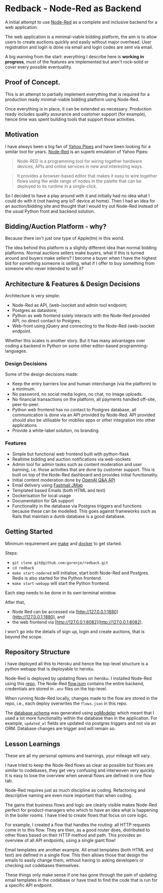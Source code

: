 # Redback - Node-Red as Backend

A initial attempt to use [Node-Red](https://nodered.org/) as a complete and inclusive backend for a web application.

The web application is a minimal-viable bidding platform, the aim is to allow users to create auctions quickly and easily without major overhead. User registration and login is done via email and login codes are sent via email.

A big warning from the start: everything I describe here is **working in progress**, must of the features are implemented but aren't rock-solid or cover every possible eventuallity.

## Proof of Concept.

This is an attempt to partially implement everything that is required for a production ready minimal-viable bidding platform using Node-Red. 

Once everything is in place, it can be extended as necessary. Production ready includes quality assurance and customer support (for example), hence time was spent building tools that support those activities.

## Motivation

I have always been a big fan of [Yahoo Pipes](https://en.wikipedia.org/wiki/Yahoo!_Pipes) and have been looking for a similar tool for years. [Node-Red](https://nodered.org/) is an superb emulation of Yahoo Pipes:

> Node-RED is a programming tool for wiring together hardware devices, APIs and online services in new and interesting ways.

> It provides a browser-based editor that makes it easy to wire together flows using the wide range of nodes in the palette that can be deployed to its runtime in a single-click.

So I decided to have a play around with it and initially had no idea what I could do with it (not having any IoT device at home). Then I had an idea for an auction/bidding site and thought that I would try out Node-Red instead of the usual Python front and backend solution. 

## Bidding/Auction Platform - why?

Because there isn't just one type of Apple(tm) in this world.

The idea behind this platform is a slightly different idea than normal bidding platforms. Normal auctions sellers make buyers, what if this is turned around and buyers make sellers? I become a buyer when I have the highest bid for something someone is selling, what if I offer to buy something from someone who never intended to sell it?

## Architecture & Features & Design Decisions

Architecture is very simple: 

- Node-Red as API, (web-)socket and admin tool endpoint;
- Postgres as datastore;
- Python as web frontend solely interacts with the Node-Red provided API, no direct contact to Postgres;
- Web-front using jQuery and connecting to the Node-Red (web-)socket endpoint.

Whether this scales is another story. But it has many advantages over coding a backend in Python on some other editor-based programming-languages.

### Design Decisions

Some of the design decisions made:

- Keep the entry barriers low and human interchange (via the platform) to a minimum.
- No password, no social media logins, no chat, no image uploads. 
- No financial transactions on the platform, all payments handled off-site, peer-to-peer.
- Python web frontend has no contact to Postgres database, all communication is done via an API provided by Node-Red. API provided should also be utilisable for mobiles apps or other integration into other applications.
- Provide a white-label solution, no branding.

### Features

- Simple but functional web frontend built with python-flask
- Realtime bidding and auction notifications via web-sockets 
- Admin tool for admin tasks such as content moderation and user banning, i.e. those activities that are done by customer support. This is built on top of the Node-Red dashboard and provides initial functionality.
- Initial content moderation done by [OpenAI Q&A API](https://platform.openai.com/examples/default-qa)
- Email delivery using [Fastmail JMap](https://www.fastmail.com/blog/jmap-new-email-open-standard/)
- Templated based Emails (both HTML and text)
- Dockerisation for local usage
- Documentation for QA support
- Functionality in the database via Postgres triggers and functions because these can be modelled. This goes against frameworks such as Rails that maintain a dumb database is a good database.

## Getting Started

Minimum requirement are [make](https://en.wikipedia.org/wiki/Make_(software)) and [docker](https://en.wikipedia.org/wiki/Docker_(software)) to get started. 

Steps:

- `git clone git@github.com:gorenje/redback.git` 
- `cd redback`
- `make start-nodered` will initialise, start both Node-Red and Postgres. Redis is also started for the Python frontend.
- `make start-webapp` will start the Python frontend.

Each step needs to be done in its own terminal window.

After that, 

- Node Red can be accessed via [http://127.0.0.1:1880](http://127.0.0.1:1880), and 
- the web frontend via [http://127.0.0.1:8082](http://127.0.0.1:8082).

I won't go into the details of sign up, login and create auctions, that is beyond the scope. 

## Repository Structure

I have deployed all this to Heroku and hence the top-level structure is a python webapp that is deployable to heroku.

Node-Red is deployed by updating flows on heroku. I installed Node-Red using this [repo](https://github.com/gorenje/node-red-heroku). The Node-Red [flow.json](/node-red/data/flows.json) contains the entire backend, credentials are stored in `.env` files on the top-level.

When running Node-Red locally, changes made to the flow are stored in the repo, i.e., each deploy overwrites the `flows.json` in this repo. 

The [database schema](/postgres/database-schema.sql) was generated using [pgModeler](https://pgmodeler.io/) which meant that I used a lot more functionality within the database than in the application. For example, `updated_at` fields are updated via postgres triggers and not via an ORM. Database changes are trigger and will remain so.

## Lesson Learnings

These are all my personal opinions and learnings, your mileage will vary.

I have tried to keep the Node-Red flows as clear as possible but flows are similar to codebases, they get very confusing and interwoven very quickly. It is easy to lose the overview when several flows are defined in one flow tab.

Node-Red requires just as much discipline as coding. Refactoring and descriptive naming are even more important than when coding. 

The gains that business flows and logic are clearly visible makes Node-Red perfect for product-managers who which to have an idea what is happening in the boiler rooms. I have tried to create flows that focus on core logic. 

For example, I created a flow that handles the routing: all HTTP requests come in to this flow. They are then, as a good router does, distributed to other flows based on their HTTP method and path. This provides an overview of all API endpoints, using a single giant flow!

Email templates are another example. All email templates (both HTML and text) are defined in a single flow. This then allows those that design the emails to easily change them, without having to asking developers or checking out codebases themselves.

These things only make sense if one has gone through the pain of updating email templates in the codebase or have tried to find the code that is run for a specific API endpoint.


